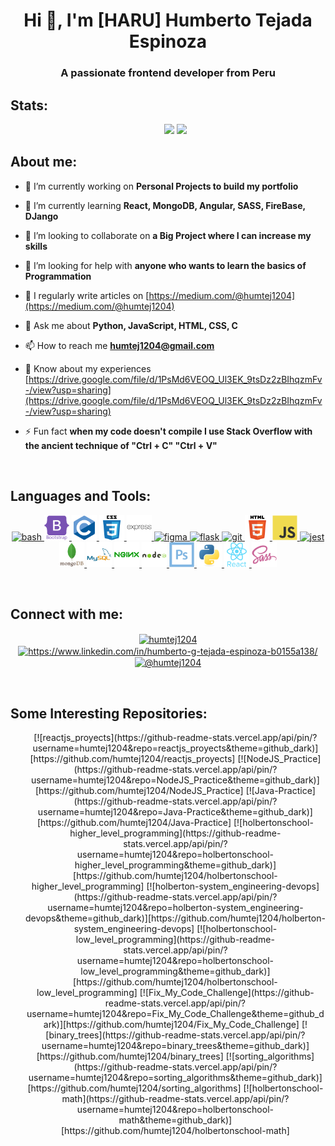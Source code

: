 <p align="center"><h1 align="center">Hi 👋, I'm [HARU] Humberto Tejada Espinoza</h1>
<p align="center"><h3 align="center">A passionate frontend developer from Peru</h3>


<h2>Stats:</h2>
<ul align='center'>
  <img src='https://github-readme-stats.vercel.app/api/top-langs/?username=humtej1204&layout=compact&theme=github_dark&langs_count=15'>
  <img src='https://github-readme-stats.vercel.app/api?username=humtej1204&show_icons=true&theme=github_dark'>
</ul>

<h2>About me:</h2>

- 🔭 I’m currently working on **Personal Projects to build my portfolio**

- 🌱 I’m currently learning **React, MongoDB, Angular, SASS, FireBase, DJango**

- 👯 I’m looking to collaborate on **a Big Project where I can increase my skills**

- 🤝 I’m looking for help with **anyone who wants to learn the basics of Programmation**

- 📝 I regularly write articles on [https://medium.com/@humtej1204](https://medium.com/@humtej1204)

- 💬 Ask me about **Python, JavaScript, HTML, CSS, C**

- 📫 How to reach me **humtej1204@gmail.com**

- 📄 Know about my experiences [https://drive.google.com/file/d/1PsMd6VEOQ_Ul3EK_9tsDz2zBIhqzmFv-/view?usp=sharing](https://drive.google.com/file/d/1PsMd6VEOQ_Ul3EK_9tsDz2zBIhqzmFv-/view?usp=sharing)

- ⚡ Fun fact **when my code doesn't compile I use Stack Overflow with the ancient technique of "Ctrl + C" "Ctrl + V"**

<br />

<h2 align="left">Languages and Tools:</h2>
<p align="center">
  <a href="https://www.gnu.org/software/bash/" target="_blank" rel="noreferrer">
    <img src="https://www.vectorlogo.zone/logos/gnu_bash/gnu_bash-icon.svg" alt="bash" width="40" height="40"/>
  </a>
  <a href="https://getbootstrap.com" target="_blank" rel="noreferrer">
    <img src="https://raw.githubusercontent.com/devicons/devicon/master/icons/bootstrap/bootstrap-plain-wordmark.svg" alt="bootstrap" width="40" height="40"/>
  </a>
  <a href="https://www.cprogramming.com/" target="_blank" rel="noreferrer">
    <img src="https://raw.githubusercontent.com/devicons/devicon/master/icons/c/c-original.svg" alt="c" width="40" height="40"/>
  </a>
  <a href="https://www.w3schools.com/css/" target="_blank" rel="noreferrer">
    <img src="https://raw.githubusercontent.com/devicons/devicon/master/icons/css3/css3-original-wordmark.svg" alt="css3" width="40" height="40"/>
  </a>
  <a href="https://expressjs.com" target="_blank" rel="noreferrer">
    <img src="https://raw.githubusercontent.com/devicons/devicon/master/icons/express/express-original-wordmark.svg" alt="express" width="40" height="40"/>
  </a>
  <a href="https://www.figma.com/" target="_blank" rel="noreferrer">
    <img src="https://www.vectorlogo.zone/logos/figma/figma-icon.svg" alt="figma" width="40" height="40"/>
  </a>
  <a href="https://flask.palletsprojects.com/" target="_blank" rel="noreferrer">
    <img src="https://www.vectorlogo.zone/logos/pocoo_flask/pocoo_flask-icon.svg" alt="flask" width="40" height="40"/>
  </a>
  <a href="https://git-scm.com/" target="_blank" rel="noreferrer">
    <img src="https://www.vectorlogo.zone/logos/git-scm/git-scm-icon.svg" alt="git" width="40" height="40"/>
  </a>
  <a href="https://www.w3.org/html/" target="_blank" rel="noreferrer">
    <img src="https://raw.githubusercontent.com/devicons/devicon/master/icons/html5/html5-original-wordmark.svg" alt="html5" width="40" height="40"/>
  </a>
  <a href="https://developer.mozilla.org/en-US/docs/Web/JavaScript" target="_blank" rel="noreferrer">
    <img src="https://raw.githubusercontent.com/devicons/devicon/master/icons/javascript/javascript-original.svg" alt="javascript" width="40" height="40"/>
  </a>
  <a href="https://jestjs.io" target="_blank" rel="noreferrer">
    <img src="https://www.vectorlogo.zone/logos/jestjsio/jestjsio-icon.svg" alt="jest" width="40" height="40"/>
  </a>
  <a href="https://www.mongodb.com/" target="_blank" rel="noreferrer">
    <img src="https://raw.githubusercontent.com/devicons/devicon/master/icons/mongodb/mongodb-original-wordmark.svg" alt="mongodb" width="40" height="40"/>
  </a>
  <a href="https://www.mysql.com/" target="_blank" rel="noreferrer">
    <img src="https://raw.githubusercontent.com/devicons/devicon/master/icons/mysql/mysql-original-wordmark.svg" alt="mysql" width="40" height="40"/>
  </a>
  <a href="https://www.nginx.com" target="_blank" rel="noreferrer">
    <img src="https://raw.githubusercontent.com/devicons/devicon/master/icons/nginx/nginx-original.svg" alt="nginx" width="40" height="40"/>
  </a>
  <a href="https://nodejs.org" target="_blank" rel="noreferrer">
    <img src="https://raw.githubusercontent.com/devicons/devicon/master/icons/nodejs/nodejs-original-wordmark.svg" alt="nodejs" width="40" height="40"/>
  </a>
  <a href="https://www.photoshop.com/en" target="_blank" rel="noreferrer">
    <img src="https://raw.githubusercontent.com/devicons/devicon/master/icons/photoshop/photoshop-line.svg" alt="photoshop" width="40" height="40"/>
  </a>
  <a href="https://www.python.org" target="_blank" rel="noreferrer">
    <img src="https://raw.githubusercontent.com/devicons/devicon/master/icons/python/python-original.svg" alt="python" width="40" height="40"/>
  </a>
  <a href="https://reactjs.org/" target="_blank" rel="noreferrer">
    <img src="https://raw.githubusercontent.com/devicons/devicon/master/icons/react/react-original-wordmark.svg" alt="react" width="40" height="40"/>
  </a>
  <a href="https://sass-lang.com" target="_blank" rel="noreferrer">
    <img src="https://raw.githubusercontent.com/devicons/devicon/master/icons/sass/sass-original.svg" alt="sass" width="40" height="40"/>
  </a>
</p>

<br />

<h2 align="left">Connect with me:</h2>
<p align="center">
  <a href="https://twitter.com/humtej1204" target="blank">
    <img align="center" src="https://raw.githubusercontent.com/rahuldkjain/github-profile-readme-generator/master/src/images/icons/Social/twitter.svg" alt="humtej1204" height="30" width="40" />
  </a>
  <a href="https://linkedin.com/in/https://www.linkedin.com/in/humberto-g-tejada-espinoza-b0155a138/" target="blank">
    <img align="center" src="https://raw.githubusercontent.com/rahuldkjain/github-profile-readme-generator/master/src/images/icons/Social/linked-in-alt.svg" alt="https://www.linkedin.com/in/humberto-g-tejada-espinoza-b0155a138/" height="30" width="40" />
  </a>
  <a href="https://medium.com/@humtej1204" target="blank">
    <img align="center" src="https://raw.githubusercontent.com/rahuldkjain/github-profile-readme-generator/master/src/images/icons/Social/medium.svg" alt="@humtej1204" height="30" width="40" />
  </a>
</p>

<br />

<h2 align="left">Some Interesting Repositories:</h2>
<ul align='center'>
  [![reactjs_proyects](https://github-readme-stats.vercel.app/api/pin/?username=humtej1204&repo=reactjs_proyects&theme=github_dark)][https://github.com/humtej1204/reactjs_proyects]
  [![NodeJS_Practice](https://github-readme-stats.vercel.app/api/pin/?username=humtej1204&repo=NodeJS_Practice&theme=github_dark)][https://github.com/humtej1204/NodeJS_Practice]
  [![Java-Practice](https://github-readme-stats.vercel.app/api/pin/?username=humtej1204&repo=Java-Practice&theme=github_dark)][https://github.com/humtej1204/Java-Practice]
  [![holbertonschool-higher_level_programming](https://github-readme-stats.vercel.app/api/pin/?username=humtej1204&repo=holbertonschool-higher_level_programming&theme=github_dark)][https://github.com/humtej1204/holbertonschool-higher_level_programming]
  [![holberton-system_engineering-devops](https://github-readme-stats.vercel.app/api/pin/?username=humtej1204&repo=holberton-system_engineering-devops&theme=github_dark)][https://github.com/humtej1204/holberton-system_engineering-devops]
  [![holbertonschool-low_level_programming](https://github-readme-stats.vercel.app/api/pin/?username=humtej1204&repo=holbertonschool-low_level_programming&theme=github_dark)][https://github.com/humtej1204/holbertonschool-low_level_programming]
  [![Fix_My_Code_Challenge](https://github-readme-stats.vercel.app/api/pin/?username=humtej1204&repo=Fix_My_Code_Challenge&theme=github_dark)][https://github.com/humtej1204/Fix_My_Code_Challenge]
  [![binary_trees](https://github-readme-stats.vercel.app/api/pin/?username=humtej1204&repo=binary_trees&theme=github_dark)][https://github.com/humtej1204/binary_trees]
  [![sorting_algorithms](https://github-readme-stats.vercel.app/api/pin/?username=humtej1204&repo=sorting_algorithms&theme=github_dark)][https://github.com/humtej1204/sorting_algorithms]
  [![holbertonschool-math](https://github-readme-stats.vercel.app/api/pin/?username=humtej1204&repo=holbertonschool-math&theme=github_dark)][https://github.com/humtej1204/holbertonschool-math]
  
</ul>
